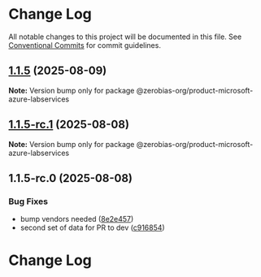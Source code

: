 # Change Log

All notable changes to this project will be documented in this file.
See [Conventional Commits](https://conventionalcommits.org) for commit guidelines.

## [1.1.5](https://github.com/zerobias-org/product/compare/@zerobias-org/product-microsoft-azure-labservices@1.1.5-rc.1...@zerobias-org/product-microsoft-azure-labservices@1.1.5) (2025-08-09)

**Note:** Version bump only for package @zerobias-org/product-microsoft-azure-labservices





## [1.1.5-rc.1](https://github.com/zerobias-org/product/compare/@zerobias-org/product-microsoft-azure-labservices@1.1.5-rc.0...@zerobias-org/product-microsoft-azure-labservices@1.1.5-rc.1) (2025-08-08)

**Note:** Version bump only for package @zerobias-org/product-microsoft-azure-labservices





## 1.1.5-rc.0 (2025-08-08)


### Bug Fixes

* bump vendors needed ([8e2e457](https://github.com/zerobias-org/product/commit/8e2e457e0b5d7141a05e8f2c178bc2854f2b7178))
* second set of data for PR to dev ([c916854](https://github.com/zerobias-org/product/commit/c916854bcf229b1c2042ffdea18472d66a061aaf))





# Change Log
